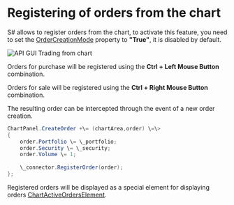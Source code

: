 # Registering of orders from the chart

S\# allows to register orders from the chart, to activate this feature, you need to set the [OrderCreationMode](../api/StockSharp.Xaml.Charting.Chart.OrderCreationMode.html) property to **"True"**, it is disabled by default.

![API GUI Trading from chart](~/images/API_GUI_Trading_from_chart.png)

Orders for purchase will be registered using the **Ctrl + Left Mouse Button** combination.

Orders for sale will be registered using the **Ctrl + Right Mouse Button** combination.

The resulting order can be intercepted through the event of a new order creation.

```cs
ChartPanel.CreateOrder +\= (chartArea,order) \=\>
{
	order.Portfolio \= \_portfolio;
	order.Security \= \_security;
	order.Volume \= 1;
	
	\_connector.RegisterOrder(order);
};
```

Registered orders will be displayed as a special element for displaying orders [ChartActiveOrdersElement](../api/StockSharp.Xaml.Charting.ChartActiveOrdersElement.html).
